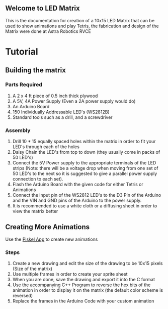 ## Welcome to LED Matrix

This is the documentation for creation of a 10x15 LED Matrix that can be used to show animations and play Tetris, the fabrication and design of the Matrix were done 
at Astra Robotics RVCE 

# Tutorial

## Building the matrix
### Parts Required
1. A 2 x 4 ft piece of 0.5 inch thick plywood
2. A 5V, 4A Power Supply (Even a 2A power supply would do)
3. An Arduino Board 
4. 150 Individually Addressable LED's (WS2812B)
5. Standard tools such as a drill, and a screwdriver

### Assembly
1. Drill 10 * 15 equally spaced holes within the matrix in order to fit your LED's through each of the holes
2.  Daisy Chain the LED's from top to down (they usually come in packs of 50 LED's)
3. Connect the 5V Power supply to the appropriate terminals of the LED strips (Note: there will be a voltage drop when moving from one set of 50 LED's to the next so it is suggested to give a parallel power supply connection to each set).
4. Flash the Arduino Board with the given code for either Tetris or Animations
5. Connect the input pin of the WS2812 LED's to the D3 Pin of the Arduino and the VIN and GND pins of the Arduino to the power supply.
6. It is recommended to use a white cloth or a diffusing sheet in order to view the matrix better

## Creating More Animations
Use the [Piskel App](https://www.piskelapp.com/) to create new animations

### Steps
1. Create a new drawing and edit the size of the drawing to be 10x15 pixels (Size of the matrix)
2. Use multiple frames in order to create your sprite sheet
3. When you are done, save the drawing and export it into the C format
4. Use the accompanying C++ Program to reverse the hex bits of the animation in order to display it on the matrix (the default color scheme is reversed)
5. Replace the frames in the Arduino Code with your custom animation
